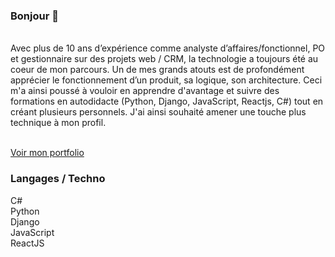 ### Bonjour 👋
</br>
Avec plus de 10 ans d’expérience comme analyste d’affaires/fonctionnel, PO et gestionnaire sur des projets web / CRM, la technologie a toujours été au coeur de mon parcours. Un de mes grands atouts est de profondément apprécier le fonctionnement d’un produit, sa logique, son architecture. Ceci m'a ainsi poussé à vouloir en apprendre d'avantage et suivre des formations en autodidacte (Python, Django, JavaScript, Reactjs, C#) tout en créant plusieurs personnels. J'ai ainsi souhaité amener une touche plus technique à mon profil.
</br>
</br>

[Voir mon portfolio](https://tbonnard.onrender.com?visitor=74829)
</br>

### Langages / Techno
C#
</br>Python
</br>Django
</br>JavaScript
</br>ReactJS


